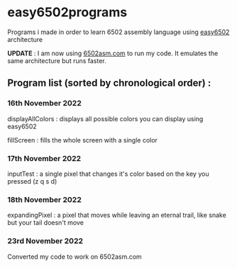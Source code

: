 # easy6502programs
Programs i made in order to learn 6502 assembly language using [easy6502](https://skilldrick.github.io/easy6502/simulator.html) architecture

**UPDATE** : I am now using [6502asm.com](http://www.6502asm.com/) to run my code. It emulates the same architecture but runs faster.

## Program list (sorted by chronological order) :

### 16th November 2022

displayAllColors : displays all possible colors you can display using easy6502

fillScreen : fills the whole screen with a single color

### 17th November 2022 

inputTest : a single pixel that changes it's color based on the key you pressed (z q s d)

### 18th November 2022

expandingPixel : a pixel that moves while leaving an eternal trail, like snake but your tail doesn't move

### 23rd November 2022

Converted my code to work on 6502asm.com
